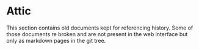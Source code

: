 # Attic

This section contains old documents kept for referencing history.
Some of those documents re broken and are not present in the
web interface but only as markdown pages in the git tree.

